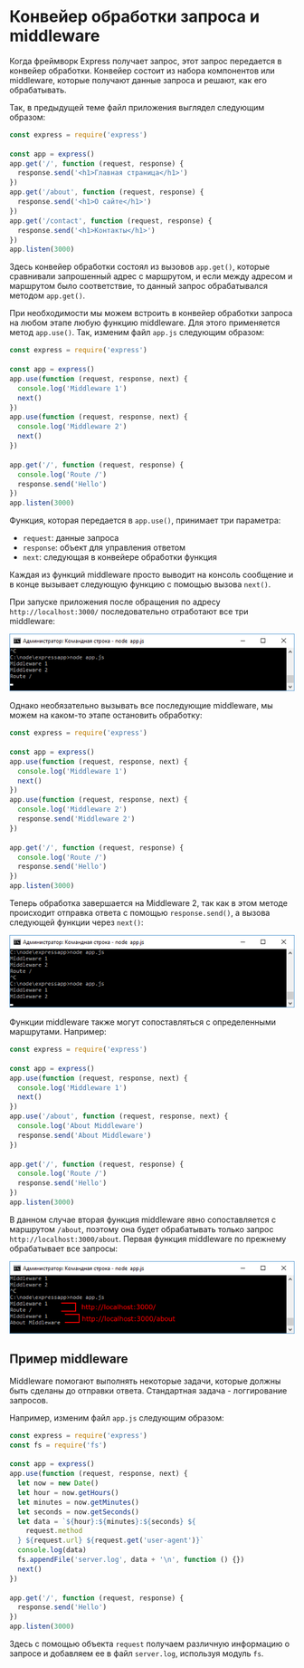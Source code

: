 # Конвейер обработки запроса и middleware

Когда фреймворк Express получает запрос, этот запрос передается в конвейер обработки. Конвейер состоит из набора компонентов или middleware, которые получают данные запроса и решают, как его обрабатывать.

Так, в предыдущей теме файл приложения выглядел следующим образом:

```js
const express = require('express')

const app = express()
app.get('/', function (request, response) {
  response.send('<h1>Главная страница</h1>')
})
app.get('/about', function (request, response) {
  response.send('<h1>О сайте</h1>')
})
app.get('/contact', function (request, response) {
  response.send('<h1>Контакты</h1>')
})
app.listen(3000)
```

Здесь конвейер обработки состоял из вызовов `app.get()`, которые сравнивали запрошенный адрес с маршрутом, и если между адресом и маршрутом было соответствие, то данный запрос обрабатывался методом `app.get()`.

При необходимости мы можем встроить в конвейер обработки запроса на любом этапе любую функцию middleware. Для этого применяется метод `app.use()`. Так, изменим файл `app.js` следующим образом:

```js
const express = require('express')

const app = express()
app.use(function (request, response, next) {
  console.log('Middleware 1')
  next()
})
app.use(function (request, response, next) {
  console.log('Middleware 2')
  next()
})

app.get('/', function (request, response) {
  console.log('Route /')
  response.send('Hello')
})
app.listen(3000)
```

Функция, которая передается в `app.use()`, принимает три параметра:

- `request`: данные запроса
- `response`: объект для управления ответом
- `next`: следующая в конвейере обработки функция

Каждая из функций middleware просто выводит на консоль сообщение и в конце вызывает следующую функцию с помощью вызова `next()`.

При запуске приложения после обращения по адресу `http://localhost:3000/` последовательно отработают все три middleware:

![4.11.png](4.11.png)

Однако необязательно вызывать все последующие middleware, мы можем на каком-то этапе остановить обработку:

```js
const express = require('express')

const app = express()
app.use(function (request, response, next) {
  console.log('Middleware 1')
  next()
})
app.use(function (request, response, next) {
  console.log('Middleware 2')
  response.send('Middleware 2')
})

app.get('/', function (request, response) {
  console.log('Route /')
  response.send('Hello')
})
app.listen(3000)
```

Теперь обработка завершается на Middleware 2, так как в этом методе происходит отправка ответа с помощью `response.send()`, а вызова следующей функции через `next()`:

![4.12.png](4.12.png)

Функции middleware также могут сопоставляться с определенными маршрутами. Например:

```js
const express = require('express')

const app = express()
app.use(function (request, response, next) {
  console.log('Middleware 1')
  next()
})
app.use('/about', function (request, response, next) {
  console.log('About Middleware')
  response.send('About Middleware')
})

app.get('/', function (request, response) {
  console.log('Route /')
  response.send('Hello')
})
app.listen(3000)
```

В данном случае вторая функция middleware явно сопоставляется с маршрутом `/about`, поэтому она будет обрабатывать только запрос `http://localhost:3000/about`. Первая функция middleware по прежнему обрабатывает все запросы:

![4.13.png](4.13.png)

## Пример middleware

Middleware помогают выполнять некоторые задачи, которые должны быть сделаны до отправки ответа. Стандартная задача - логгирование запросов.

Например, изменим файл `app.js` следующим образом:

```js
const express = require('express')
const fs = require('fs')

const app = express()
app.use(function (request, response, next) {
  let now = new Date()
  let hour = now.getHours()
  let minutes = now.getMinutes()
  let seconds = now.getSeconds()
  let data = `${hour}:${minutes}:${seconds} ${
    request.method
  } ${request.url} ${request.get('user-agent')}`
  console.log(data)
  fs.appendFile('server.log', data + '\n', function () {})
  next()
})

app.get('/', function (request, response) {
  response.send('Hello')
})
app.listen(3000)
```

Здесь с помощью объекта `request` получаем различную информацию о запросе и добавляем ее в файл `server.log`, используя модуль `fs`.
